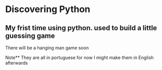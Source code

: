 # Discovering Python
## My frist time using python. used to build a little guessing game

There will be a hanging man game soon

Note** They are all in portuguese for now
I might make them in English afterwards
